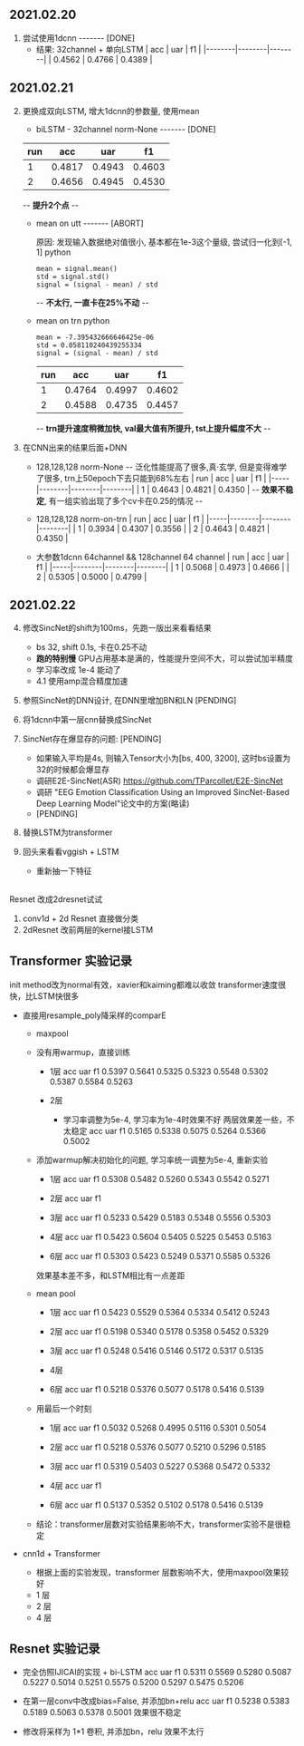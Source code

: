 ## 2021.02.20

1. 尝试使用1dcnn ------- [DONE]
    + 结果:
    32channel + 单向LSTM
    | acc    | uar    | f1     |
    |--------|--------|--------|
    | 0.4562 | 0.4766 | 0.4389 |


## 2021.02.21

2. 更换成双向LSTM, 增大1dcnn的参数量, 使用mean 
    + biLSTM - 32channel norm-None ------- [DONE] 

    | run | acc    | uar    | f1     |
    |-----|--------|--------|--------|
    | 1   | 0.4817 | 0.4943 | 0.4603 |
    | 2   | 0.4656 | 0.4945 | 0.4530 |
    -- **提升2个点** --


    + mean on utt ------- [ABORT]

        原因: 发现输入数据绝对值很小, 基本都在1e-3这个量级, 尝试归一化到[-1, 1]
        python
        ```
        mean = signal.mean()
        std = signal.std()
        signal = (signal - mean) / std
        ```
        -- **不太行, 一直卡在25%不动** --

    + mean on trn 
        python
        ```
        mean = -7.395432666646425e-06
        std = 0.058110240439255334
        signal = (signal - mean) / std
        ```
        | run | acc    | uar    | f1     |
        |-----|--------|--------|--------|
        | 1   | 0.4764 | 0.4997 | 0.4602 |
        | 2   | 0.4588 | 0.4735 | 0.4457 |

        -- **trn提升速度稍微加快, val最大值有所提升, tst上提升幅度不大** --

    

3. 在CNN出来的结果后面+DNN
    + 128,128,128 norm-None 
    -- 泛化性能提高了很多,真·玄学, 但是变得难学了很多, trn上50epoch下去只能到68%左右 
    | run | acc    | uar    | f1     |
    |-----|--------|--------|--------|
    | 1   | 0.4643 | 0.4821 | 0.4350 |
    -- **效果不稳定**, 有一组实验出现了多个cv卡在0.25的情况 --

    + 128,128,128 norm-on-trn
    | run | acc    | uar    | f1     |
    |-----|--------|--------|--------|
    | 1   | 0.3934 | 0.4307 | 0.3556 |
    | 2   | 0.4643 | 0.4821 | 0.4350 |
    
    + 大参数1dcnn 64channel && 128channel
    64 channel
    | run | acc    | uar    | f1     |
    |-----|--------|--------|--------|
    | 1   | 0.5068 | 0.4973 | 0.4666 |
    | 2   | 0.5305 | 0.5000	| 0.4799 |

## 2021.02.22
4. 修改SincNet的shift为100ms，先跑一版出来看看结果
    + bs 32, shift 0.1s, 卡在0.25不动
    + **跑的特别慢** GPU占用基本是满的，性能提升空间不大，可以尝试加半精度
    + 学习率改成 1e-4 能动了
    + 4.1 使用amp混合精度加速

5. 参照SincNet的DNN设计, 在DNN里增加BN和LN [PENDING]

6. 将1dcnn中第一层cnn替换成SincNet 

7. SincNet存在爆显存的问题:                [PENDING]
    + 如果输入平均是4s, 则输入Tensor大小为[bs, 400, 3200], 这时bs设置为32的时候都会爆显存
    + 调研E2E-SincNet(ASR) https://github.com/TParcollet/E2E-SincNet
    + 调研 "EEG Emotion Classiﬁcation Using an Improved SincNet-Based Deep Learning Model"论文中的方案(略读)
    + [PENDING]

8. 替换LSTM为transformer

9. 回头来看看vggish + LSTM
    + 重新抽一下特征
    


## 
Resnet 改成2dresnet试试
1. conv1d + 2d Resnet 直接做分类
2. 2dResnet 改前两层的kernel接LSTM


## Transformer 实验记录
init method改为normal有效，xavier和kaiming都难以收敛
transformer速度很快，比LSTM快很多

+ 直接用resample_poly降采样的comparE
    + maxpool
    - 没有用warmup，直接训练
        - 1层
            acc     uar     f1
            0.5397	0.5641	0.5325
            0.5323	0.5548	0.5302
            0.5387	0.5584	0.5263
        
        - 2层
            - 学习率调整为5e-4, 学习率为1e-4时效果不好
            两层效果差一些，不太稳定
            acc     uar     f1
            0.5165	0.5338	0.5075
            0.5264	0.5366	0.5002

    - 添加warmup解决初始化的问题, 学习率统一调整为5e-4, 重新实验
        - 1层
            acc     uar     f1
            0.5308	0.5482	0.5260
            0.5343	0.5542	0.5271
        - 2层
            acc     uar     f1


        - 3层
            acc     uar     f1
            0.5233	0.5429	0.5183
            0.5348	0.5556	0.5303

        - 4层
            acc     uar     f1
            0.5423	0.5604	0.5405
            0.5225	0.5453	0.5163

        - 6层
            acc     uar     f1
            0.5303	0.5423	0.5249
            0.5371	0.5585	0.5326
        
        效果基本差不多，和LSTM相比有一点差距
    
    + mean pool
        - 1层
            acc     uar     f1
            0.5423	0.5529	0.5364
            0.5334	0.5412	0.5243

        - 2层
            acc     uar     f1
            0.5198	0.5340	0.5178
            0.5358	0.5452	0.5329

        - 3层
            acc     uar     f1
            0.5248	0.5416	0.5146
            0.5172	0.5317	0.5135

        - 4层

        - 6层
            acc     uar     f1
            0.5218	0.5376	0.5077
            0.5178	0.5416	0.5139

    + 用最后一个时刻
        - 1层
            acc     uar     f1
            0.5032	0.5268	0.4995
            0.5116	0.5301	0.5054

        - 2层
            acc     uar     f1
            0.5218	0.5376	0.5077
            0.5210	0.5296	0.5185

        - 3层
            acc     uar     f1
            0.5319	0.5403	0.5227
            0.5368	0.5472	0.5332

        - 4层
            acc     uar     f1
            

        - 6层
            acc     uar     f1
            0.5137	0.5352	0.5102
            0.5178	0.5416	0.5139

    + 结论：transformer层数对实验结果影响不大，transformer实验不是很稳定

+ cnn1d + Transformer
    + 根据上面的实验发现，transformer 层数影响不大，使用maxpool效果较好
    - 1 层
    - 2 层
    - 4 层
    

## Resnet 实验记录
- 完全仿照IJICAI的实现 + bi-LSTM
    acc     uar     f1
    0.5311	0.5569	0.5280
    0.5087	0.5227	0.5014
    0.5251	0.5575	0.5200
    0.5297	0.5475	0.5206

- 在第一层conv中改成bias=False, 并添加bn+relu
    acc     uar     f1
    0.5238	0.5383	0.5189
    0.5063	0.5378	0.5001
    效果很不稳定

- 修改将采样为 1*1 卷积, 并添加bn，relu
    效果不太行